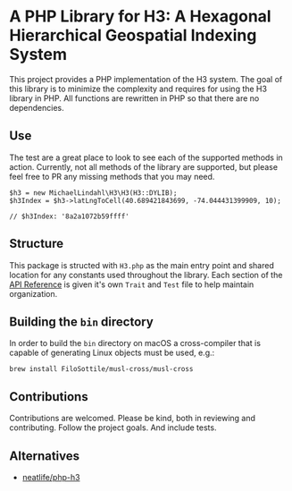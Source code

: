 # A PHP Library for H3: A Hexagonal Hierarchical Geospatial Indexing System

This project provides a PHP implementation of the H3 system. The goal of this library is to minimize the complexity and requires for using the H3 library in PHP. All functions are rewritten in PHP so that there are no dependencies. 

## Use

The test are a great place to look to see each of the supported methods in action. Currently, not all methods of the library are supported, but please feel free to PR any missing methods that you may need.

```
$h3 = new MichaelLindahl\H3\H3(H3::DYLIB);
$h3Index = $h3->latLngToCell(40.689421843699, -74.044431399909, 10);

// $h3Index: '8a2a1072b59ffff'
```

## Structure

This package is structed with `H3.php` as the main entry point and shared location for any constants used throughout the library. Each section of the [API Reference](https://h3geo.org/docs/api) is given it's own `Trait` and `Test` file to help maintain organization.

## Building the `bin` directory

In order to build the `bin` directory on macOS a cross-compiler that is capable of generating Linux objects must be used, e.g.:

```
brew install FiloSottile/musl-cross/musl-cross
```

## Contributions

Contributions are welcomed. Please be kind, both in reviewing and contributing. Follow the project goals. And include tests.

## Alternatives

- [neatlife/php-h3](https://github.com/neatlife/php-h3)

